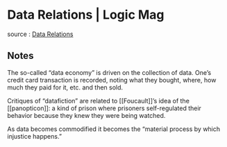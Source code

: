 # Data Relations | Logic Mag

source
: [Data Relations](https://logicmag.io/distribution/data-relations/)


<a id="orgdcc5451"></a>

## Notes

The so-called &ldquo;data economy&rdquo; is driven on the collection of data. One&rsquo;s credit card transaction is recorded, noting what they bought, where, how much they paid for it, etc. and then sold.

Critiques of &ldquo;datafiction&rdquo; are related to [[Foucault]]&rsquo;s idea of the [[panopticon]]: a kind of prison where prisoners self-regulated their behavior because they knew they were being watched.

As data becomes commodified it becomes the &ldquo;material process by which injustice happens.&rdquo;
